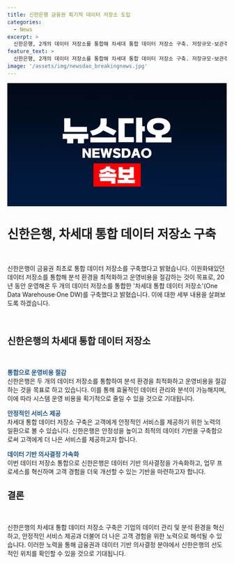 ```yaml
---
title: 신한은행 금융권 획기적 데이터 저장소 도입
categories:
  - News
excerpt: >
  신한은행, 2개의 데이터 저장소를 통합해 차세대 통합 데이터 저장소 구축. 저장규모·보관주기 3배↑, 데이터 제공시간 3.5배 단축. 최적화된 분석 환경과 운영비용 절감 목표. 이원화돼있던 저장소 통합으로 안정적인 서비스 제공하고 최적의 데이터 기반 구축. 1년6개월여만에 완성. 관계자는 데이터 기반 의사결정 가속화를 통해 업무 프로세스를 혁신하고 더 나은 고객 경험을 만들기 위해 노력이라고 말했다. (150자)
feature_text: >
  신한은행, 2개의 데이터 저장소를 통합해 차세대 통합 데이터 저장소 구축. 저장규모·보관주기 3배↑, 데이터 제공시간 3.5배 단축. 최적화된 분석 환경과 운영비용 절감 목표. 이원화돼있던 저장소 통합으로 안정적인 서비스 제공하고 최적의 데이터 기반 구축. 1년6개월여만에 완성. 관계자는 데이터 기반 의사결정 가속화를 통해 업무 프로세스를 혁신하고 더 나은 고객 경험을 만들기 위해 노력이라고 말했다. (150자)
image: '/assets/img/newsdao_breakingnews.jpg'
---
```


<p><img src="/assets/img/newsdao_breakingnews.jpg" alt="firstkoreanews 속보" /></p>

<h1>신한은행, 차세대 통합 데이터 저장소 구축</h1>

<p data-ke-size="size16">&nbsp;</p>

<p>신한은행이 금융권 최초로 통합 데이터 저장소를 구축했다고 밝혔습니다. 이원화돼있던 데이터 저장소를 통합해 분석 환경을 최적화하고 운영비용을 절감하는 것이 목표로, 20년 동안 운영해온 두 개의 데이터 저장소를 통합한 '차세대 통합 데이터 저장소'(One Data Warehouse·One DW)를 구축했다고 밝혔습니다. 이에 대한 세부 내용을 살펴보도록 하겠습니다.</p>

<p data-ke-size="size16">&nbsp;</p>

<h2 data-ke-size="size26">신한은행의 차세대 통합 데이터 저장소</h2>

<p data-ke-size="size16">&nbsp;</p>

<p><b><span style="color: #1a5490;">통합으로 운영비용 절감</span></b><br>
신한은행은 두 개의 데이터 저장소를 통합하여 분석 환경을 최적화하고 운영비용을 절감하는 것을 목표로 하고 있습니다. 이를 통해 효율적인 데이터 관리와 분석이 가능해지며, 이에 따라 시스템 운영 비용을 획기적으로 줄일 수 있을 것으로 기대됩니다.</p>

<p><b><span style="color: #1a5490;">안정적인 서비스 제공</span></b><br>
차세대 통합 데이터 저장소 구축은 고객에게 안정적인 서비스를 제공하기 위한 노력의 일환으로 볼 수 있습니다. 신한은행은 안정성을 높이고 최적의 데이터 기반을 구축함으로써 고객에게 더 나은 서비스를 제공하고자 합니다.</p>

<p><b><span style="color: #1a5490;">데이터 기반 의사결정 가속화</span></b><br>
이번 데이터 저장소 통합으로 신한은행은 데이터 기반 의사결정을 가속화하고, 업무 프로세스를 혁신하며 고객 경험을 더욱 개선할 수 있는 기반을 마련하고자 합니다.</p>

<h2 data-ke-size="size26">결론</h2>

<p data-ke-size="size16">&nbsp;</p>

<p>신한은행의 차세대 통합 데이터 저장소 구축은 기업의 데이터 관리 및 분석 환경을 혁신하고, 안정적인 서비스 제공과 더불어 더 나은 고객 경험을 위한 노력으로 해석될 수 있습니다. 이러한 노력을 통해 금융권과 데이터 기반 의사결정 분야에서 신한은행의 선도적인 위치를 확인할 수 있을 것으로 기대됩니다.</p>

<p data-ke-size="size16">&nbsp;</p>


